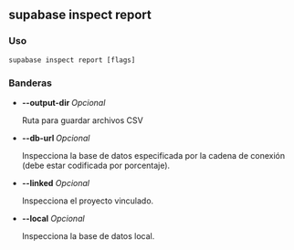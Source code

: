 ## supabase inspect report

### Uso

```
supabase inspect report [flags]
```

### Banderas

- **--output-dir <string>** _Opcional_
    
    Ruta para guardar archivos CSV
    
- **--db-url <string>** _Opcional_
    
    Inspecciona la base de datos especificada por la cadena de conexión (debe estar codificada por porcentaje).
    
- **--linked** _Opcional_
    
    Inspecciona el proyecto vinculado.
    
- **--local** _Opcional_
    
    Inspecciona la base de datos local.